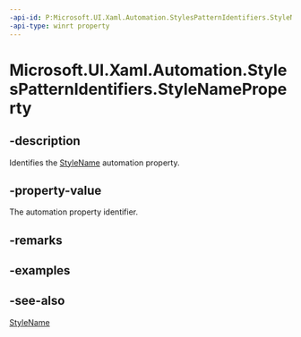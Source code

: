 ```yaml
---
-api-id: P:Microsoft.UI.Xaml.Automation.StylesPatternIdentifiers.StyleNameProperty
-api-type: winrt property
---
```


<!-- Property syntax
public Windows.UI.Xaml.Automation.AutomationProperty StyleNameProperty { get; }
-->

# Microsoft.UI.Xaml.Automation.StylesPatternIdentifiers.StyleNameProperty

## -description
Identifies the [StyleName](../microsoft.ui.xaml.automation.provider/istylesprovider_stylename.md) automation property.

## -property-value
The automation property identifier.

## -remarks

## -examples

## -see-also
[StyleName](../microsoft.ui.xaml.automation.provider/istylesprovider_stylename.md)
